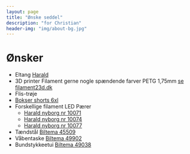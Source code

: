 ```yaml
---
layout: page
title: "Ønske seddel"
description: "for Christian"
header-img: "img/about-bg.jpg"
---
```

# Ønsker

 * Eltang [Harald](http://www.harald-nyborg.dk/p3439/jokari-afisoleringstang-aut)
 * 3D printer Filament gerne nogle spændende farver PETG 1,75mm [se filament23d.dk](https://filament23d.dk/filament-da/petg-1-75mm-da,%20petg-1.75mm,%20petg-filament)
 * Flis-trøje 
 * [Bokser shorts 6xl](https://www.danskoutlet.dk/produkter/21264-underbukser/29923-klazig-boxershorts-store-str/?variantId=134346)
 * Forskellige filament LED Pærer
    * [Harald nyborg nr 10071](http://www.harald-nyborg.dk/p10071/filament-2w-e27-globe-g45-klar)
    * [Harald nyborg nr 10074](http://www.harald-nyborg.dk/p10074/filament-4w-e27-krone-g45-klar)
    * [Harald nyborg nr 10077](http://www.harald-nyborg.dk/p10077/filament-6w-e27-a60-klar)
 * Tændstål [Biltema 45509](http://www.biltema.dk/da/Fritid/Friluftsliv/Knive-og-varktoj/Tandstal-2000031777/)
 * Våbentaske [Biltema 49902](http://www.biltema.dk/da/Fritid/Jagt/Vabenpleje-og-tilbehor/Vabentaske-2000034463/?artId=49902)
 * Bundstykkeetui [Biltema 49038](http://www.biltema.dk/da/Fritid/Jagt/Vabenpleje-og-tilbehor/Bundstykkeetui-2000036306/)
 
